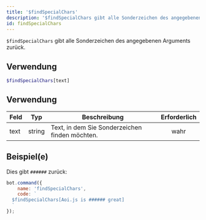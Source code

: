 ```yaml
---
title: '$findSpecialChars'
description: '$findSpecialChars gibt alle Sonderzeichen des angegebenen Arguments zurück.'
id: findSpecialChars
---
```


`$findSpecialChars` gibt alle Sonderzeichen des angegebenen Arguments zurück.

## Verwendung

```php
$findSpecialChars[text]
```

## Verwendung

| Feld | Typ    | Beschreibung                                   | Erforderlich |
| ---- | ------ | ---------------------------------------------- |:------------:|
| text | string | Text, in dem Sie Sonderzeichen finden möchten. |     wahr     |

## Beispiel(e)

Dies gibt `######` zurück:

```javascript
bot.command({
    name: 'findSpecialChars',
    code: `
  $findSpecialChars[Aoi.js is ###### great]
  `
});
```
